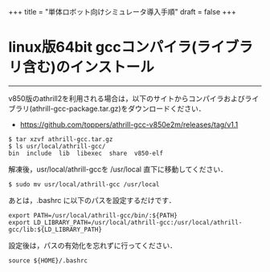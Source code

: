 +++
title = "単体ロボット向けシミュレータ導入手順"
draft = false
+++

# linux版64bit gccコンパイラ(ライブラリ含む)のインストール

------

v850版のathrill2を利用される場合は，以下のサイトからコンパイラおよびライブラリ(athrill-gcc-package.tar.gz)をダウンロードください．

- https://github.com/toppers/athrill-gcc-v850e2m/releases/tag/v1.1

```
$ tar xzvf athrill-gcc.tar.gz
$ ls usr/local/athrill-gcc/
bin  include  lib  libexec  share  v850-elf
```

解凍後，usr/local/athrill-gccを /usr/local 直下に移動してください．

```
$ sudo mv usr/local/athrill-gcc /usr/local
```

あとは，.bashrc に以下のパスを設定するだけです．

```
export PATH=/usr/local/athrill-gcc/bin/:${PATH}
export LD_LIBRARY_PATH=/usr/local/athrill-gcc:/usr/local/athrill-gcc/lib:${LD_LIBRARY_PATH}
```

設定後は，パスの有効化を忘れずに行ってください．

```
source ${HOME}/.bashrc
```